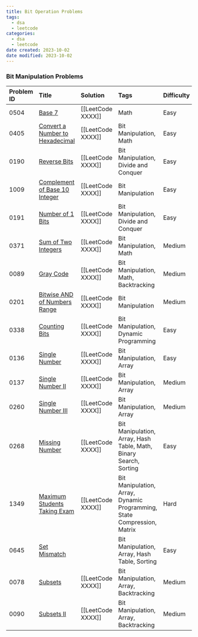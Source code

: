 ```yaml
---
title: Bit Operation Problems
tags:
  - dsa
  - leetcode
categories:
  - dsa
  - leetcode
date created: 2023-10-02
date modified: 2023-10-02
---
```


### Bit Manipulation Problems

| Problem ID | Title | Solution | Tags | Difficulty |
| :------ | :------ | :------ | :------ | :------ |
| 0504 | [Base 7](https://leetcode.com/problems/base-7/) | [[LeetCode XXXX]] | Math | Easy |
| 0405 | [Convert a Number to Hexadecimal](https://leetcode.com/problems/convert-a-number-to-hexadecimal/) | [[LeetCode XXXX]] | Bit Manipulation, Math | Easy |
| 0190 | [Reverse Bits](https://leetcode.com/problems/reverse-bits/) | [[LeetCode XXXX]] | Bit Manipulation, Divide and Conquer | Easy |
| 1009 | [Complement of Base 10 Integer](https://leetcode.com/problems/complement-of-base-10-integer/) | [[LeetCode XXXX]] | Bit Manipulation | Easy |
| 0191 | [Number of 1 Bits](https://leetcode.com/problems/number-of-1-bits/) | [[LeetCode XXXX]] | Bit Manipulation, Divide and Conquer | Easy |
| 0371 | [Sum of Two Integers](https://leetcode.com/problems/sum-of-two-integers/) | [[LeetCode XXXX]] | Bit Manipulation, Math | Medium |
| 0089 | [Gray Code](https://leetcode.com/problems/gray-code/) | [[LeetCode XXXX]] | Bit Manipulation, Math, Backtracking | Medium |
| 0201 | [Bitwise AND of Numbers Range](https://leetcode.com/problems/bitwise-and-of-numbers-range/) | [[LeetCode XXXX]] | Bit Manipulation | Medium |
| 0338 | [Counting Bits](https://leetcode.com/problems/counting-bits/) | [[LeetCode XXXX]] | Bit Manipulation, Dynamic Programming | Easy |
| 0136 | [Single Number](https://leetcode.com/problems/single-number/) | [[LeetCode XXXX]] | Bit Manipulation, Array | Easy |
| 0137 | [Single Number II](https://leetcode.com/problems/single-number-ii/) | [[LeetCode XXXX]] | Bit Manipulation, Array | Medium |
| 0260 | [Single Number III](https://leetcode.com/problems/single-number-iii/) | [[LeetCode XXXX]] | Bit Manipulation, Array | Medium |
| 0268 | [Missing Number](https://leetcode.com/problems/missing-number/) | [[LeetCode XXXX]] | Bit Manipulation, Array, Hash Table, Math, Binary Search, Sorting | Easy |
| 1349 | [Maximum Students Taking Exam](https://leetcode.com/problems/maximum-students-taking-exam/) | [[LeetCode XXXX]] | Bit Manipulation, Array, Dynamic Programming, State Compression, Matrix | Hard |
| 0645 | [Set Mismatch](https://leetcode.com/problems/set-mismatch/) |  | Bit Manipulation, Array, Hash Table, Sorting | Easy |
| 0078 | [Subsets](https://leetcode.com/problems/subsets/) | [[LeetCode XXXX]] | Bit Manipulation, Array, Backtracking | Medium |
| 0090 | [Subsets II](https://leetcode.com/problems/subsets-ii/) | [[LeetCode XXXX]] | Bit Manipulation, Array, Backtracking | Medium |
